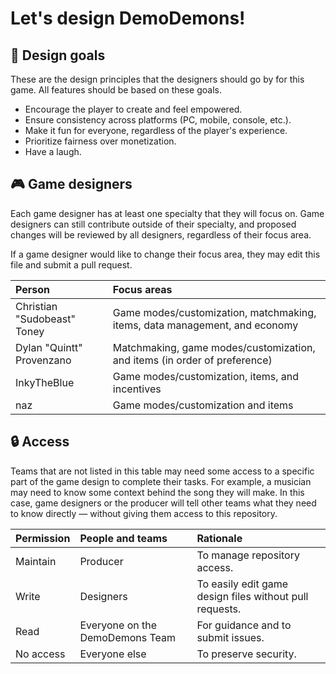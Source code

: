 # Let's design DemoDemons!
## 🥅 Design goals
These are the design principles that the designers should go by for this game. All features should be based on these goals.
* Encourage the player to create and feel empowered.
* Ensure consistency across platforms (PC, mobile, console, etc.).
* Make it fun for everyone, regardless of the player's experience.
* Prioritize fairness over monetization.
* Have a laugh.

## 🎮 Game designers
Each game designer has at least one specialty that they will focus on. Game designers can still contribute outside of their specialty, and proposed changes will be reviewed by all designers, regardless of their focus area. 

If a game designer would like to change their focus area, they may edit this file and submit a pull request.
<table>
  <thead>
    <tr>
      <th align="left">Person</th>
      <th align="left">Focus areas</th>
    </tr>
  </thead>
  <tbody>
    <tr>
      <td>Christian "Sudobeast" Toney</td>
      <td>Game modes/customization, matchmaking, items, data management, and economy</td>
    </tr>
    <tr>
      <td>Dylan "Quintt" Provenzano</td>
      <td>Matchmaking, game modes/customization, and items (in order of preference)</td>
    </tr>
    <tr>
      <td>InkyTheBlue</td>
      <td>Game modes/customization, items, and incentives</td>
    </tr>
    <tr>
      <td>naz</td>
      <td>Game modes/customization and items</td>
    </tr>
  </tbody>
</table>

## 🔒 Access
Teams that are not listed in this table may need some access to a specific part of the game design to complete their tasks. For example, a musician may need to know some context behind the song they will make. In this case, game designers or the producer will tell other teams what they need to know directly — without giving them access to this repository. 
<table>
  <thead>
    <tr>
      <th align="left">Permission</th>
      <th align="left">People and teams</th>
      <th align="left">Rationale</th>
    </tr>
  </thead>
  <tbody>
    <tr>
      <td>Maintain</td>
      <td>Producer</td>
      <td>To manage repository access.</td>
    </tr>
    <tr>
      <td>Write</td>
      <td>Designers</td>
      <td>To easily edit game design files without pull requests.</td>
    </tr>
    <tr>
      <td>Read</td>
      <td>Everyone on the DemoDemons Team</td>
      <td>For guidance and to submit issues.</td>
    </tr>
    <tr>
      <td>No access</td>
      <td>Everyone else</td>
      <td>To preserve security.</td>
    </tr>
  </tbody>
</table>
